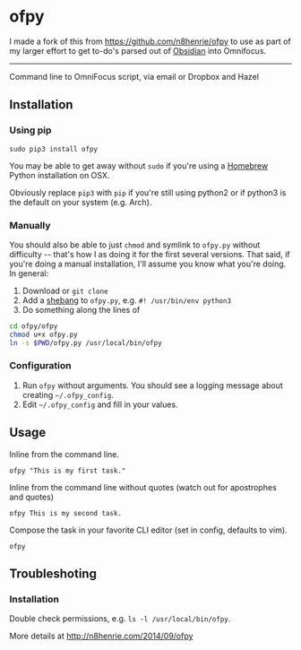 # ofpy

I made a fork of this from https://github.com/n8henrie/ofpy to use as part of my larger effort to get to-do's parsed out of [Obsidian](https://obsidian.md/) into Omnifocus.

---

Command line to OmniFocus script, via email or Dropbox and Hazel

## Installation

### Using pip

`sudo pip3 install ofpy`

You may be able to get away without `sudo` if you're using a [Homebrew](http://brew.sh/ "Homebrew — The missing package manager for OS X") Python installation on OSX.

Obviously replace `pip3` with `pip` if you're still using python2 or if python3 is the default on your system (e.g. Arch).

### Manually

You should also be able to just `chmod` and symlink to `ofpy.py` without difficulty -- that's how I as doing it for the first several versions. That said, if you're doing a manual installation, I'll assume you know what you're doing. In general:

1. Download or `git clone`
2. Add a [shebang](http://en.wikipedia.org/wiki/Shebang "Shebang") to `ofpy.py`, e.g. `#! /usr/bin/env python3`
3. Do something along the lines of 

```bash
cd ofpy/ofpy
chmod u+x ofpy.py
ln -s $PWD/ofpy.py /usr/local/bin/ofpy
```

### Configuration

1. Run `ofpy` without arguments. You should see a logging message about creating `~/.ofpy_config`.
2. Edit `~/.ofpy_config` and fill in your values.

## Usage
Inline from the command line.

`ofpy "This is my first task."`

Inline from the command line without quotes (watch out for apostrophes and quotes)

`ofpy This is my second task.`

Compose the task in your favorite CLI editor (set in config, defaults to vim).

`ofpy`

## Troubleshoting

### Installation

Double check permissions, e.g. `ls -l /usr/local/bin/ofpy`.



More details at http://n8henrie.com/2014/09/ofpy

